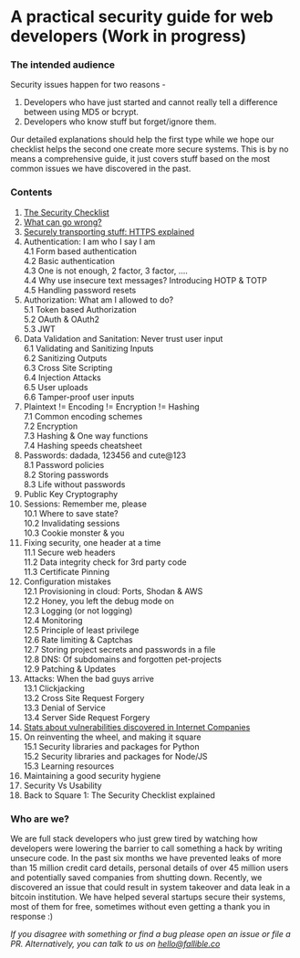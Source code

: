 # A practical security guide for web developers (Work in progress)

### The intended audience

Security issues happen for two reasons - 

1. Developers who have just started and cannot really tell a difference between using MD5 or bcrypt.
2. Developers who know stuff but forget/ignore them.

Our detailed explanations should help the first type while we hope our checklist helps the second one create more secure systems. This is by no means a comprehensive guide, it just covers stuff based on the most common issues we have discovered in the past.


### Contents

1. [The Security Checklist](security-checklist.md)
2. [What can go wrong?](what-can-go-wrong.md)    
3. [Securely transporting stuff: HTTPS explained](https.md)
4. Authentication: I am who I say I am  
4.1 Form based authentication  
4.2 Basic authentication  
4.3 One is not enough, 2 factor, 3 factor, ....   
4.4 Why use insecure text messages? Introducing HOTP & TOTP   
4.5 Handling password resets
5. Authorization: What am I allowed to do?  
5.1 Token based Authorization  
5.2 OAuth & OAuth2  
5.3 JWT
6. Data Validation and Sanitation: Never trust user input  
6.1 Validating and Sanitizing Inputs  
6.2 Sanitizing Outputs  
6.3 Cross Site Scripting  
6.4 Injection Attacks  
6.5 User uploads  
6.6 Tamper-proof user inputs
7. Plaintext != Encoding != Encryption != Hashing  
7.1 Common encoding schemes  
7.2 Encryption  
7.3 Hashing & One way functions  
7.4 Hashing speeds cheatsheet
8. Passwords: dadada, 123456 and cute@123  
8.1 Password policies  
8.2 Storing passwords  
8.3 Life without passwords
9. Public Key Cryptography
10. Sessions: Remember me, please  
10.1 Where to save state?  
10.2 Invalidating sessions  
10.3 Cookie monster & you
11. Fixing security, one header at a time  
11.1 Secure web headers  
11.2 Data integrity check for 3rd party code  
11.3 Certificate Pinning
12. Configuration mistakes    
12.1 Provisioning in cloud: Ports, Shodan & AWS  
12.2 Honey, you left the debug mode on  
12.3 Logging (or not logging)  
12.4 Monitoring  
12.5 Principle of least privilege  
12.6 Rate limiting & Captchas  
12.7 Storing project secrets and passwords in a file    
12.8 DNS: Of subdomains and forgotten pet-projects  
12.9 Patching & Updates  
13. Attacks: When the bad guys arrive  
13.1 Clickjacking  
13.2 Cross Site Request Forgery  
13.3 Denial of Service  
13.4 Server Side Request Forgery
14. [Stats about vulnerabilities discovered in Internet Companies](vulnerabilities-stats.md)   
15. On reinventing the wheel, and making it square  
15.1 Security libraries and packages for Python  
15.2 Security libraries and packages for Node/JS  
15.3 Learning resources
16. Maintaining a good security hygiene
17. Security Vs Usability
18. Back to Square 1: The Security Checklist explained




### Who are we?

We are full stack developers who just grew tired by watching how developers were lowering the barrier to call something a hack by writing unsecure code. In the past six months we have prevented leaks of more than 15 million credit card details, personal details of over 45 million users and potentially saved companies from shutting down. Recently, we discovered an issue that could result in system takeover and data leak in a bitcoin institution. We have helped several startups secure their systems, most of them for free, sometimes without even getting a thank you in response :)


*If you disagree with something or find a bug please open an issue or file a PR. Alternatively, you can talk to us on hello@fallible.co*
